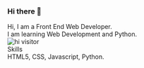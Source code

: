 ### Hi there 👋

<!--
**techrider27/techrider27** is a ✨ _special_ ✨ repository because its `README.md` (this file) appears on your GitHub profile.

Here are some ideas to get you started:

- 🌱 I’m currently lea and python.
- 📫 How to reach me: ...
- ⚡ Fun fact: ...
-->

Hi,
I am a Front End Web Developer.
<br>
I am learning Web Development and Python.
<br>
![hi visitor](https://visitor-badge.glitch.me/badge?page_id=techrider27.visitor-badge)
<br>
Skills
<br>
HTML5, CSS, Javascript, Python.
